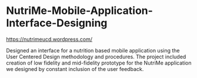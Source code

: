 # NutriMe-Mobile-Application-Interface-Designing

https://nutrimeucd.wordpress.com/

Designed an interface for a nutrition based mobile application using the User Centered Design methodology and procedures. The project included creation of low fidelity and mid-fidelity prototype for the NutriMe application we designed by constant inclusion of the user feedback. 
